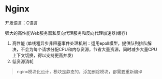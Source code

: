 # Nginx

开发语言：C语言<br>

强大的高性能Web服务器和反向代理服务和反向代理加速器(缓存)<br>
1. 高性能 (单线程异步非阻塞事件处理机制：运用epoll模型，提供队列排队解决，不会为每个请求分配CPU和内存资源，节省大量资源，同时减少大量CPU上下文切换，得以支持更高并发)
2. 低资源消耗

> nginx模块化设计，模块是静态的，添加删除模块，都需要重新编译

